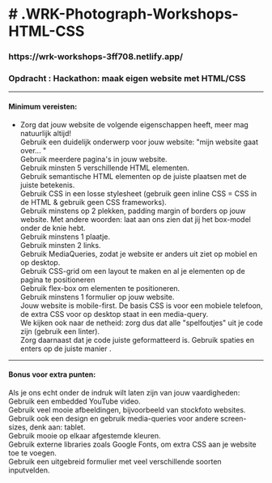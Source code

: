 <h1># .WRK-Photograph-Workshops-HTML-CSS</h1>

<h3>https://wrk-workshops-3ff708.netlify.app/</h3>

<h3>Opdracht : Hackathon: maak eigen website met HTML/CSS </h3>
<hr>


<h4>Minimum vereisten:<br></h4>
<ul>
  <li>Zorg dat jouw website de volgende eigenschappen heeft, meer mag natuurlijk altijd!</li>
Gebruik een duidelijk onderwerp voor jouw website: "mijn website gaat over... " <br>
Gebruik meerdere pagina's in jouw website. <br>
Gebruik minsten 5 verschillende HTML elementen.<br>
Gebruik semantische HTML elementen op de juiste plaatsen met de juiste betekenis.<br>
Gebruik CSS in een losse stylesheet (gebruik geen inline CSS = CSS in de HTML & gebruik geen CSS frameworks). <br>
Gebruik minstens op 2 plekken, padding margin of borders op jouw website. Met andere woorden: laat aan ons zien dat jij het box-model onder de knie hebt. <br>
Gebruik minstens 1 plaatje. <br>
Gebruik minsten 2 links. <br>
Gebruik MediaQueries, zodat je website er anders uit ziet op mobiel en op desktop. <br>
Gebruik CSS-grid om een layout te maken en al je elementen op de pagina te positioneren <br>
Gebruik flex-box om elementen te positioneren.<br>
Gebruik minstens 1 formulier op jouw website.<br>
Jouw website is mobile-first. De basis CSS is voor een mobiele telefoon, de extra CSS voor op desktop staat in een media-query. <br>
We kijken ook naar de netheid: zorg dus dat alle "spelfoutjes" uit je code zijn (gebruik een linter).<br>
Zorg daarnaast dat je code juiste geformatteerd is. Gebruik spaties en enters op de juiste manier .<br>
  </ul>
<hr>

<h4>Bonus voor extra punten:</h4>

Als je ons echt onder de indruk wilt laten zijn van jouw vaardigheden:<br>
Gebruik een embedded YouTube video.<br>
Gebruik veel mooie afbeeldingen, bijvoorbeeld van stockfoto websites. <br>
Gebruik ook een design en gebruik media-queries voor andere screen-sizes, denk aan: tablet. <br>
Gebruik mooie op elkaar afgestemde kleuren.<br>
Gebruik externe libraries zoals Google Fonts, om extra CSS aan je website toe te voegen.<br>
Gebruik een uitgebreid formulier met veel verschillende soorten inputvelden.<br>
